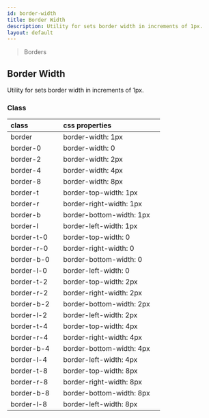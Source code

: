 ```yaml
---
id: border-width
title: Border Width
description: Utility for sets border width in increments of 1px.
layout: default
---
```


> Borders

## Border Width

Utility for sets border width in increments of 1px.

### Class

| <span class="px-3 py-1 text-white bg-charcoal-100 rounded-full">class</span> | | <span class="px-3 py-1 text-white bg-charcoal-100 rounded-full">css properties</span> | |
|:--|:--|:--|:-:|
| border |  | border-width: 1px | <y class="w-16 h-8 bg-gray-300 border border-gray-900"></y> |
| border-0 |  | border-width: 0 | <y class="w-16 h-8 bg-gray-300 border-0 border-gray-900"></y> |
| border-2 |  | border-width: 2px | <y class="w-16 h-8 bg-gray-300 border-2 border-gray-900"></y> |
| border-4 |  | border-width: 4px | <y class="w-16 h-8 bg-gray-300 border-4 border-gray-900"></y> |
| border-8 |  | border-width: 8px | <y class="w-16 h-8 bg-gray-300 border-8 border-gray-900"></y> |
| border-t |  | border-top-width: 1px | <y class="w-16 h-8 bg-gray-300 border border-t border-gray-900"></y> |
| border-r |  | border-right-width: 1px | <y class="w-16 h-8 bg-gray-300 border border-r border-gray-900"></y> |
| border-b |  | border-bottom-width: 1px | <y class="w-16 h-8 bg-gray-300 border border-b border-gray-900"></y> |
| border-l |  | border-left-width: 1px | <y class="w-16 h-8 bg-gray-300 border border-l border-gray-900"></y> |
| border-t-0 |  | border-top-width: 0 | <y class="w-16 h-8 bg-gray-300 border border-t-0 border-gray-900"></y> |
| border-r-0 |  | border-right-width: 0 | <y class="w-16 h-8 bg-gray-300 border border-r-0 border-gray-900"></y> |
| border-b-0 |  | border-bottom-width: 0 | <y class="w-16 h-8 bg-gray-300 border border-b-0 border-gray-900"></y> |
| border-l-0 |  | border-left-width: 0 | <y class="w-16 h-8 bg-gray-300 border border-l-0 border-gray-900"></y> |
| border-t-2 |  | border-top-width: 2px | <y class="w-16 h-8 bg-gray-300 border border-t-2 border-gray-900"></y> |
| border-r-2 |  | border-right-width: 2px | <y class="w-16 h-8 bg-gray-300 border border-r-2 border-gray-900"></y> |
| border-b-2 |  | border-bottom-width: 2px | <y class="w-16 h-8 bg-gray-300 border border-b-2 border-gray-900"></y> |
| border-l-2 |  | border-left-width: 2px | <y class="w-16 h-8 bg-gray-300 border border-l-2 border-gray-900"></y> |
| border-t-4 |  | border-top-width: 4px | <y class="w-16 h-8 bg-gray-300 border border-t-4 border-gray-900"></y> |
| border-r-4 |  | border-right-width: 4px | <y class="w-16 h-8 bg-gray-300 border border-r-4 border-gray-900"></y> |
| border-b-4 |  | border-bottom-width: 4px | <y class="w-16 h-8 bg-gray-300 border border-b-4 border-gray-900"></y> |
| border-l-4 |  | border-left-width: 4px | <y class="w-16 h-8 bg-gray-300 border border-l-4 border-gray-900"></y> |
| border-t-8 |  | border-top-width: 8px | <y class="w-16 h-8 bg-gray-300 border border-t-8 border-gray-900"></y> |
| border-r-8 |  | border-right-width: 8px | <y class="w-16 h-8 bg-gray-300 border border-r-8 border-gray-900"></y> |
| border-b-8 |  | border-bottom-width: 8px | <y class="w-16 h-8 bg-gray-300 border border-b-8 border-gray-900"></y> |
| border-l-8 |  | border-left-width: 8px | <y class="w-16 h-8 bg-gray-300 border border-l-8 border-gray-900"></y> |

